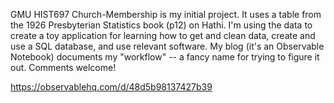 GMU HIST697
Church-Membership is my initial project. It uses a table from the 1926 Presbyterian Statistics book (p12) on Hathi.
I'm using the data to create a toy application for learning how to get and clean data, create and use a SQL database, and use relevant software.
My blog (it's an Observable Notebook) documents my "workflow" -- a fancy name for trying to figure it out.
Comments welcome!
  
https://observablehq.com/d/48d5b98137427b39
